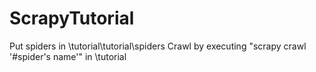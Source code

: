# ScrapyTutorial
Put spiders in \tutorial\tutorial\spiders
Crawl by executing "scrapy crawl '#spider's name'" in \tutorial
